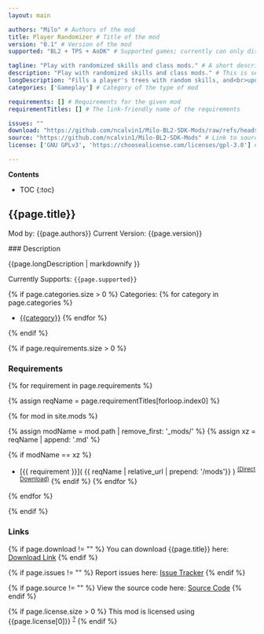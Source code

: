 ```yaml
---
layout: main

authors: "Milo" # Authors of the mod
title: Player Randomizer # Title of the mod
version: "0.1" # Version of the mod
supported: "BL2 + TPS + AoDK" # Supported games; currently can only display as "BL2", "BL2 + TPS", or "TPS"

tagline: "Play with randomized skills and class mods." # A short description of the mod itself.
description: "Play with randomized skills and class mods." # This is set in order to keep the SEO proper
longDescription: "Fills a player's trees with random skills, and<br>updates class mods to boost skills from the new set.<br><br>Idea stolen from Abahbob's Cross Class Skill Randomizer.<br><br><h3>Usage:</h3><br>From the main menu, under Mods, enable 'Player<br>Randomizer (New Seed)'.  Bring up Options-&gt;Mods-&gt;Player<br>Randomizer to control how you want to randomize your<br>character.<ul><li>Skill Sources sets which characters to pull skills<br>from.</li><li>Additional Skills lets you include skills that<br>should work despite referencing the wrong Action Skill,<br>as well as skills that may be nonfunctional or badly<br>broken.</li><li>Action Skill determines which character's action<br>skill to assign to yours; note that graphics may be<br>wrong for some character/skill combinations, but the<br>effects should still work correctly.</li><li>Skill Density selects how much to fill in the skill<br>tree - for reference, BL2 character trees are about 60%<br>full, while TPS trees average 65% full.</li><li>Randomizing Tier Points changes how many skill<br>points it takes to unlock the next skill tier.</li><li>Randomize COMs enables modifying the player's<br>classmods to contain skills from the new random tree.</li></ul><br>Once you've made your choices, load your character and<br>start the session as usual.  The next time you launch<br>the game, the Mods menu will show a new enabled entry,<br>'Effect Randomizer (#)', where the number is the<br>newly-generated effect seed.  Remember that seed - if<br>the game crashes, you'll need to re-enable that entry." # Description of what the mod can do
categories: ['Gameplay'] # Category of the type of mod

requirements: [] # Requirements for the given mod
requirementTitles: [] # The link-friendly name of the requirements

issues: ""
download: "https://github.com/ncalvin1/Milo-BL2-SDK-Mods/raw/refs/heads/main/PlayerRandomizer/PlayerRandomizer_v0.1.zip"
source: "https://github.com/ncalvin1/Milo-BL2-SDK-Mods" # Link to source code
license: ['GNU GPLv3', 'https://choosealicense.com/licenses/gpl-3.0'] # License name, link about the license from https://choosealicense.com/

---
```

**Contents**
* TOC
{:toc}

## {{page.title}}

Mod by: {{page.authors}}
Current Version: {{page.version}}

<p></p>
### Description

{{page.longDescription | markdownify }}

Currently Supports: `{{page.supported}}`

{% if page.categories.size > 0 %}
Categories:
{% for category in page.categories %}
  * [{{category}}](/types/{{category}})
{% endfor %}
<p></p>
{% endif %}

{% if page.requirements.size > 0 %}
### Requirements

{% for requirement in page.requirements %}

{% assign reqName = page.requirementTitles[forloop.index0] %}

{% for mod in site.mods %}

{% assign modName = mod.path | remove_first: '_mods/' %}
{% assign xz = reqName | append: '.md' %}

{% if modName == xz %}
* [{{ requirement }}]( {{ reqName | relative_url | prepend: '/mods'}} ) <sup>[(Direct Download)]({{mod.download}})</sup>
{% endif %}
{% endfor %}

{% endfor %}
<p></p>
{% endif %}

### Links

{% if page.download != "" %}
You can download {{page.title}} here: [Download Link]({{page.download}})
{% endif %}

{% if page.issues != "" %}
Report issues here: [Issue Tracker]({{page.issues}})
{% endif %}

{% if page.source != "" %}
View the source code here: [Source Code]({{page.source}})
{% endif %}

{% if page.license.size > 0 %}
This mod is licensed using {{page.license[0]}} <sup>[?]({{page.license[1]}})</sup>
{% endif %}

